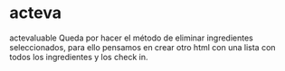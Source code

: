 # acteva
actevaluable
Queda por hacer el método de eliminar ingredientes seleccionados, para ello pensamos en crear otro html con una lista con todos los ingredientes y los check in. 
